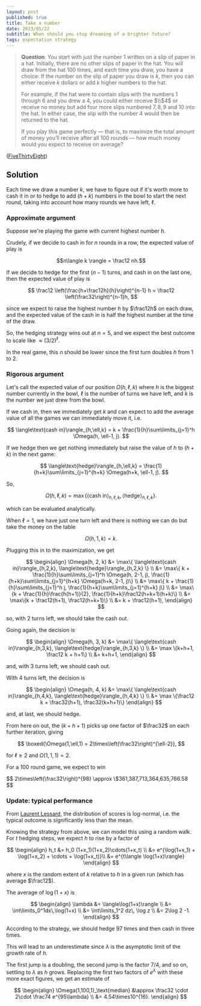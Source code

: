 ```yaml
---
layout: post
published: true
title: Take a number
date: 2023/05/22
subtitle: When should you stop dreaming of a brighter future?
tags: expectation strategy
---
```


>**Question**: You start with just the number 1 written on a slip of paper in a hat. Initially, there are no other slips of paper in the hat. You will draw from the hat $100$ times, and each time you draw, you have a choice: If the number on the slip of paper you draw is $k,$ then you can either receive $k$ dollars or add $k$ higher numbers to the hat.
>
>For example, if the hat were to contain slips with the numbers $1$ through $6$ and you drew a $4,$ you could either receive $\\$4$ or receive no money but add four more slips numbered $7, 8, 9$ and $10$ into the hat. In either case, the slip with the number $4$ would then be returned to the hat.
>
>If you play this game perfectly — that is, to maximize the total amount of money you’ll receive after all $100$ rounds — how much money would you expect to receive on average?


<!--more-->

([FiveThirtyEight](https://fivethirtyeight.com/features/how-much-money-can-you-pull-out-of-a-hat/))

## Solution

Each time we draw a number $k,$ we have to figure out if it's worth more to cash it in or to hedge to add $(h+k)$ numbers in the bowl to start the next round, taking into account how many rounds we have left, $\ell.$

### Approximate argument

Suppose we're playing the game with current highest number $h.$

Crudely, if we decide to cash in for $n$ rounds in a row, the expected value of play is 

$$n\langle k \rangle = \frac12 nh.$$

If we decide to hedge for the first $(n-1)$ turns, and cash in on the last one, then the expected value of play is 

$$ \frac12 \left(\frac{h+\frac12h}{h}\right)^{n-1} h = \frac12 \left(\frac32\right)^{n-1}h, $$

since we expect to raise the highest number $h$ by $\frac12h$ on each draw, and the expected value of the cash in is half the highest number at the time of the draw.

So, the hedging strategy wins out at $n=5,$ and we expect the best outcome to scale like $\approx \left(3/2\right)^\ell.$

In the real game, this $n$ should be lower since the first turn doubles $h$ from $1$ to $2.$

### Rigorous argument

Let's call the expected value of our position $\Omega(h, \ell, k)$ where $h$ is the biggest number currently in the bowl, $\ell$ is the number of turns we have left, and $k$ is the number we just drew from the bowl. 

If we cash in, then we immediately get $k$ and can expect to add the average value of all the games we can immediately move it, i.e. 

$$ \langle\text{cash in}\rangle_{h,\ell,k} = k + \frac{1}{h}\sum\limits_{j=1}^h \Omega(h, \ell-1, j). $$

If we hedge then we get nothing immediately but raise the value of $h$ to $(h+k)$ in the next game:

$$ \langle\text{hedge}\rangle_{h,\ell,k} = \frac{1}{h+k}\sum\limits_{j=1}^{h+k} \Omega(h+k, \ell-1, j). $$

So, 

$$ \Omega(h,\ell,k) = \max\{ \langle\text{cash in}\rangle_{h,\ell,k}, \langle\text{hedge}\rangle_{h,\ell,k} \}. $$

which can be evaluated analytically. 

When $\ell=1,$ we have just one turn left and there is nothing we can do but take the money on the table

$$ \Omega(h, 1, k) = k. $$

Plugging this in to the maximization, we get 

$$ 
\begin{align}
  \Omega(h, 2, k) &= \max\{ \langle\text{cash in}\rangle_{h,2,k}, \langle\text{hedge}\rangle_{h,2,k} \} \\
  &= \max\{ k + \frac{1}{h}\sum\limits_{j=1}^h \Omega(h, 2-1, j), \frac{1}{h+k}\sum\limits_{j=1}^{h+k} \Omega(h+k, 2-1, j)\} \\
  &= \max\{ k + \frac{1}{h}\sum\limits_{j=1}^h j, \frac{1}{h+k}\sum\limits_{j=1}^{h+k} j\} \\
  &= \max\{k + \frac{1}{h}\frac{h(h+1)}{2}, \frac{1}{h+k}\frac12(h+k+1)(h+k)\} \\
  &= \max\{k + \frac12(h+1), \frac12(h+k+1)\} \\
  &= k + \frac12(h+1),
\end{align}
$$

so, with $2$ turns left, we should take the cash out.

Going again, the decision is

$$
  \begin{align}
    \Omega(h, 3, k) &= \max\{ \langle\text{cash in}\rangle_{h,3,k}, \langle\text{hedge}\rangle_{h,3,k} \} \\
    &= \max \{k+h+1, \frac12 k + h+1\} \\
    &= k+h+1,
  \end{align}
$$

and, with $3$ turns left, we should cash out.

With $4$ turns left, the decision is

$$
  \begin{align}
    \Omega(h, 4, k) &= \max\{ \langle\text{cash in}\rangle_{h,4,k}, \langle\text{hedge}\rangle_{h,4,k} \} \\
    &= \max \{\frac12 k + \frac32(h+1), \frac32(k+h+1)\}
  \end{align}
$$

and, at last, we should hedge. 

From here on out, the $(k+h+1)$ picks up one factor of $\frac32$ on each further iteration, giving 

$$ \boxed{\Omega(1,\ell,1) = 2\times\left(\frac32\right)^{\ell-2}}, $$

for $\ell \geq 2$ and $\Omega(1,1,1) = 2.$

For a $100$ round game, we expect to win

$$ 2\times\left(\frac32\right)^{98} \approx \\$361,387,713,364,635,766.58 $$

### Update: typical performance

From [Laurent Lessard](https://laurentlessard.com/bookproofs/how-much-money-can-you-pull-out-of-a-hat/), the distribution of scores is log-normal, i.e. the typical outcome is significantly less than the mean. 

Knowing the strategy from above, we can model this using a random walk. For $t$ hedging steps, we expect $h$ to rise by a factor of 

$$ 
   \begin{align}
  h_t &= h_0 (1+x_1)(1+x_2)\cdots(1+x_t) \\
      &= e^{\log(1+x_1) + \log(1+x_2) + \cdots + \log(1+x_t)}\\
      &= e^{t\langle \log(1+x)\rangle}
   \end{align}
$$

where $x$ is the random extent of $k$ relative to $h$ in a given run (which has average $\frac12$).

The average of $\log(1+x)$ is

$$ 
  \begin{align}
    \lambda &= \langle\log(1+x)\rangle \\
    &= \int\limits_0^1dx\,\log(1+x) \\
    &= \int\limits_1^2 dz\, \log z \\
    &= 2\log 2 -1.
  \end{align}
$$

According to the strategy, we should hedge $97$ times and then cash in three times. 

This will lead to an underestimate since $\lambda$ is the asymptotic limit of the growth rate of $h.$ 

The first jump is a doubling, the second jump is the factor $7/4,$ and so on, settling to $\lambda$ as $h$ grows. Replacing the first two factors of $e^\lambda$ with these more exact figures, we get an estimate of

$$ 
\begin{align}
  \Omega(1,100,1)_\text{median} &\approx \frac32 \cdot 2\cdot \frac74 e^{95\lambda} \\
  &= 4.54\times10^{16}. 
\end{align}
$$






<br>
